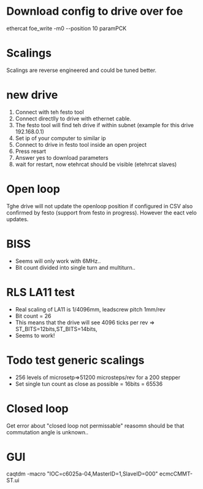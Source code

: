 
# Download config to drive over foe
ethercat foe_write -m0 --position 10 paramPCK 


# Scalings 
Scalings are reverse engineered and could be tuned better.

# new drive
1. Connect with teh festo tool
2. Connect directlly to drive with ethernet cable.
3. The festo tool will find teh drive if within subnet (example for this drive 192.168.0.1)
4. Set ip of your computer to similar ip
5. Connect to drive in festo tool inside an open project
6. Press resart
7. Answer yes to download parameters
8. wait for restart, now etehrcat should be visible (etehrcat slaves)

# Open loop
Tghe drive will not update the openloop position if configured in CSV also confirmed by festo (support from festo in progress). However the eact velo updates.


#  BISS
* Seems will only work with 6MHz..
* Bit count divided into single turn and multiturn..

# RLS LA11 test
* Real scaling of LA11 is 1/4096mm, leadscrew pitch 1mm/rev 
* Bit count = 26
* This means that the drive will see 4096 ticks per rev => ST_BITS=12bits,ST_BITS=14bits, 
* Seems to work!

    



# Todo test generic scalings
* 256 levels of microsetp=>51200 microsteps/rev for a 200 stepper
* Set single tun count as close as possible = 16bits = 65536



# Closed loop
Get error about "closed loop not permissable" reasomn should be that commutation angle is unknown..



# GUI

caqtdm -macro "IOC=c6025a-04,MasterID=1,SlaveID=000" ecmcCMMT-ST.ui 





